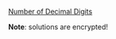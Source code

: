 [Number of Decimal Digits](https://www.codewars.com/kata/number-of-decimal-digits/)

**Note**: solutions are encrypted!
